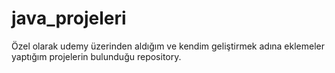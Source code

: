 # java_projeleri
Özel olarak udemy üzerinden aldığım ve kendim geliştirmek adına eklemeler yaptığım projelerin bulunduğu repository.
